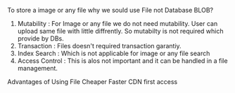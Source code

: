 To store a image or any file why we sould use File not Database BLOB?
  1. Mutability : For Image or any file we do not need mutability. User can upload same file with little diffrently. So mutabilty is not required which provide by DBs.
  2. Transaction : Files doesn't required transaction garantiy.
  3. Index Search : Which is not applicable for image or any file search
  4. Access Control : This is alos not important and it can be handled in a file management.

Advantages of Using File
  Cheaper
  Faster
  CDN first access
